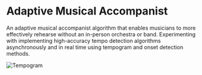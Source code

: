 # Adaptive Musical Accompanist
An adaptive musical accompanist algorithm that enables musicians to more effectively rehearse without an in-person orchestra or band. Experimenting with implementing high-accuracy tempo detection algorithms asynchronously and in real time using tempogram and onset detection methods. 

![Tempogram](https://imgur.com/a/jMroXAU)

